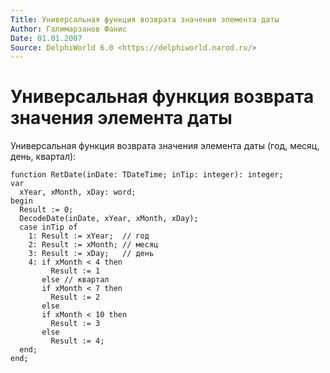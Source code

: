 ```yaml
---
Title: Универсальная функция возврата значения элемента даты
Author: Галимарзанов Фанис
Date: 01.01.2007
Source: DelphiWorld 6.0 <https://delphiworld.narod.ru/>
---
```



Универсальная функция возврата значения элемента даты
=====================================================

Универсальная функция возврата значения элемента даты (год, месяц, день,
квартал):

    function RetDate(inDate: TDateTime; inTip: integer): integer;
    var
      xYear, xMonth, xDay: word;
    begin
      Result := 0;
      DecodeDate(inDate, xYear, xMonth, xDay);
      case inTip of
        1: Result := xYear;  // год
        2: Result := xMonth; // месяц
        3: Result := xDay;   // день
        4: if xMonth < 4 then
             Result := 1
           else // квартал
           if xMonth < 7 then
             Result := 2
           else
           if xMonth < 10 then
             Result := 3
           else
             Result := 4;
      end;
    end; 


